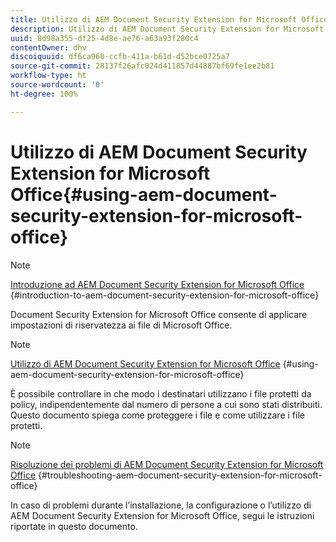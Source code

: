 ```yaml
---
title: Utilizzo di AEM Document Security Extension for Microsoft Office
description: Utilizzo di AEM Document Security Extension for Microsoft Office
uuid: 8d98a355-df25-4d8e-ae76-a63a93f280c4
contentOwner: dhv
discoiquuid: df6ca960-ccfb-411a-b61d-d52bce0725a7
source-git-commit: 28137f26afc024d411857d44887bf69fe1ee2b81
workflow-type: ht
source-wordcount: '0'
ht-degree: 100%

---
```



# Utilizzo di AEM Document Security Extension for Microsoft Office{#using-aem-document-security-extension-for-microsoft-office}

>[!NOTE]
>
>[Introduzione ad AEM Document Security Extension for Microsoft Office](../document-security-extension-microsoft-office.md) {#introduction-to-aem-document-security-extension-for-microsoft-office}
>
>Document Security Extension for Microsoft Office consente di applicare impostazioni di riservatezza ai file di Microsoft Office.

>[!NOTE]
>
>[Utilizzo di AEM Document Security Extension for Microsoft Office](../using-aem-document-security-extension.md) {#using-aem-document-security-extension-for-microsoft-office}
>
>È possibile controllare in che modo i destinatari utilizzano i file protetti da policy, indipendentemente dal numero di persone a cui sono stati distribuiti. Questo documento spiega come proteggere i file e come utilizzare i file protetti.

>[!NOTE]
>
>[Risoluzione dei problemi di AEM Document Security Extension for Microsoft Office](../troubleshooting-document-security-extension.md) {#troubleshooting-aem-document-security-extension-for-microsoft-office}
>
>In caso di problemi durante l’installazione, la configurazione o l’utilizzo di AEM Document Security Extension for Microsoft Office, segui le istruzioni riportate in questo documento.

